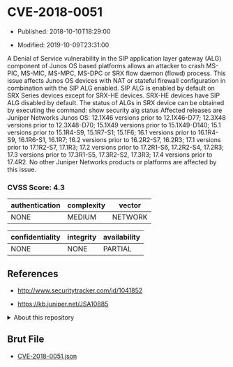 # CVE-2018-0051

- Published: 2018-10-10T18:29:00

- Modified: 2019-10-09T23:31:00

A Denial of Service vulnerability in the SIP application layer gateway (ALG) component of Junos OS based platforms allows an attacker to crash MS-PIC, MS-MIC, MS-MPC, MS-DPC or SRX flow daemon (flowd) process. This issue affects Junos OS devices with NAT or stateful firewall configuration in combination with the SIP ALG enabled. SIP ALG is enabled by default on SRX Series devices except for SRX-HE devices. SRX-HE devices have SIP ALG disabled by default. The status of ALGs in SRX device can be obtained by executing the command: show security alg status Affected releases are Juniper Networks Junos OS: 12.1X46 versions prior to 12.1X46-D77; 12.3X48 versions prior to 12.3X48-D70; 15.1X49 versions prior to 15.1X49-D140; 15.1 versions prior to 15.1R4-S9, 15.1R7-S1; 15.1F6; 16.1 versions prior to 16.1R4-S9, 16.1R6-S1, 16.1R7; 16.2 versions prior to 16.2R2-S7, 16.2R3; 17.1 versions prior to 17.1R2-S7, 17.1R3; 17.2 versions prior to 17.2R1-S6, 17.2R2-S4, 17.2R3; 17.3 versions prior to 17.3R1-S5, 17.3R2-S2, 17.3R3; 17.4 versions prior to 17.4R2. No other Juniper Networks products or platforms are affected by this issue.

### CVSS Score: **4.3**

| authentication | complexity | vector |
| --- | --- | --- |
| NONE | MEDIUM | NETWORK |

| confidentiality | integrity | availability |
| --- | --- | --- |
| NONE | NONE | PARTIAL |

## References

* http://www.securitytracker.com/id/1041852

* https://kb.juniper.net/JSA10885

<details>
<summary>About this repository</summary> 

  This repository is part of the project [Live Hack CVE](https://github.com/Live-Hack-CVE). Main website can be found [www.live-hack.org](https://www.live-hack.org) 
  
  Made by [Sn0wAlice](https://github.com/Sn0wAlice) for the people that care about security and need to have a feed of the latest CVEs. Hope you enjoy it, don't forget to star the repo and follow me on [Twitter](https://twitter.com/Sn0wAlice) and [Github](https://github.com/Sn0wAlice). And that is my [personnal website](https://www.alice-snow.me/)

  - [Home Page](https://github.com/Live-Hack-CVE)
  - [Framework](https://github.com/Live-Hack-CVE/cve-framework)
  - [CVE database](https://github.com/Live-Hack-CVE/full_database)
  - [Changelog](https://github.com/Live-Hack-CVE/Changelog)
</details>

## Brut File

* [CVE-2018-0051.json](https://raw.githubusercontent.com/Live-Hack-CVE/full_database/main/cves/2018/CVE-2018-0051.json)

